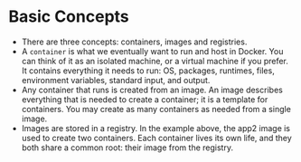 # Basic Concepts

- There are three concepts: containers, images and registries.
- A ```container``` is what we eventually want to run and host in Docker. You can think of it as an isolated machine, or a virtual machine if you prefer. It contains everything it needs to run: OS, packages, 
  runtimes, files, environment variables, standard input, and output.
- Any container that runs is created from an image. An image describes everything that is needed to create a container; it is a template for containers. You may create as many containers as needed from a single image.
- Images are stored in a registry. In the example above, the app2 image is used to create two containers. Each container lives its own life, and they both share a common root: their image from the registry.
